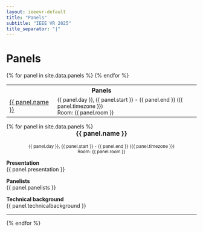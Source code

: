 ```yaml
---
layout: ieeevr-default
title: "Panels"
subtitle: "IEEE VR 2025"
title_separator: "|"
---
```


<h1>Panels</h1>
<div>
	<table class="styled-table">
		<tr>
			<th colspan="3">Panels</th>
		</tr>
		{% for panel in site.data.panels %}
		<tr>
			<td><a href="#{{ panel.id }}">{{ panel.name }}</a></td>
			<td style="font-size: 0.875em;">{{ panel.day }}, {{ panel.start }} - {{ panel.end }} ({{ panel.timezone }})<br>Room: {{ panel.room }}</td>
		</tr>
		{% endfor %}
	</table>
</div>
{% for panel in site.data.panels %}
<br />
<div id="{{ panel.id }}">
    <center><strong><big>{{ panel.name }}</big></strong></center>
    <br />
    <center><small>{{ panel.day }}, {{ panel.start }} - {{ panel.end }} ({{ panel.timezone }})<br>Room: {{ panel.room }}</small></center>
    <p>
        <strong>Presentation</strong><br />
        {{ panel.presentation }}
    </p>
    <p>
        <strong>Panelists</strong><br />
		{{ panel.panelists }}
    </p>
	<p>
        <strong>Technical background</strong><br />
        {{ panel.technicalbackground }}
    </p>
    <hr>
</div>
{% endfor %}